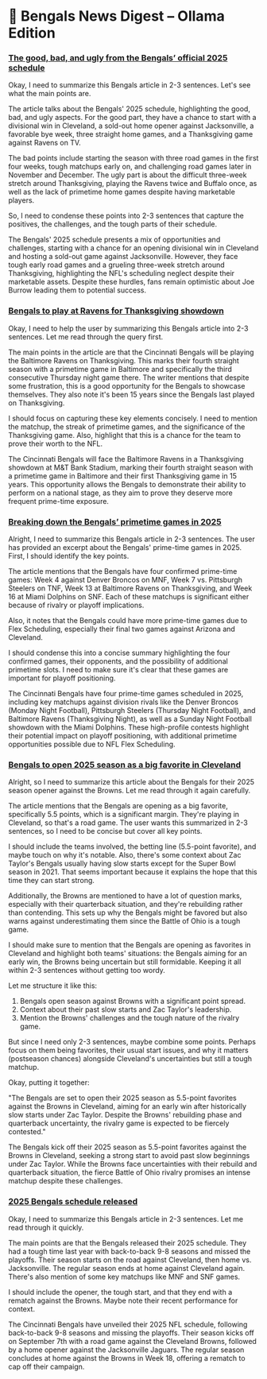 # 🐅 Bengals News Digest – Ollama Edition

### [The good, bad, and ugly from the Bengals’ official 2025 schedule](https://www.cincyjungle.com/2025/5/14/24430531/bengals-schedule-release-the-good-bad-ugly-cincinnati-2025-games)

> <think>
Okay, I need to summarize this Bengals article in 2-3 sentences. Let's see what the main points are.

The article talks about the Bengals' 2025 schedule, highlighting the good, bad, and ugly aspects. For the good part, they have a chance to start with a divisional win in Cleveland, a sold-out home opener against Jacksonville, a favorable bye week, three straight home games, and a Thanksgiving game against Ravens on TV.

The bad points include starting the season with three road games in the first four weeks, tough matchups early on, and challenging road games later in November and December. The ugly part is about the difficult three-week stretch around Thanksgiving, playing the Ravens twice and Buffalo once, as well as the lack of primetime home games despite having marketable players.

So, I need to condense these points into 2-3 sentences that capture the positives, the challenges, and the tough parts of their schedule.
</think>

The Bengals' 2025 schedule presents a mix of opportunities and challenges, starting with a chance for an opening divisional win in Cleveland and hosting a sold-out game against Jacksonville. However, they face tough early road games and a grueling three-week stretch around Thanksgiving, highlighting the NFL's scheduling neglect despite their marketable assets. Despite these hurdles, fans remain optimistic about Joe Burrow leading them to potential success.

### [Bengals to play at Ravens for Thanksgiving showdown](https://www.cincyjungle.com/2025/5/14/24430536/nfl-schedule-release-bengals-ravens-2025-thanksgiving-games)

> <think>
Okay, I need to help the user by summarizing this Bengals article into 2-3 sentences. Let me read through the query first.

The main points in the article are that the Cincinnati Bengals will be playing the Baltimore Ravens on Thanksgiving. This marks their fourth straight season with a primetime game in Baltimore and specifically the third consecutive Thursday night game there. The writer mentions that despite some frustration, this is a good opportunity for the Bengals to showcase themselves. They also note it's been 15 years since the Bengals last played on Thanksgiving.

I should focus on capturing these key elements concisely. I need to mention the matchup, the streak of primetime games, and the significance of the Thanksgiving game. Also, highlight that this is a chance for the team to prove their worth to the NFL.
</think>

The Cincinnati Bengals will face the Baltimore Ravens in a Thanksgiving showdown at M&T Bank Stadium, marking their fourth straight season with a primetime game in Baltimore and their first Thanksgiving game in 15 years. This opportunity allows the Bengals to demonstrate their ability to perform on a national stage, as they aim to prove they deserve more frequent prime-time exposure.

### [Breaking down the Bengals’ primetime games in 2025](https://www.cincyjungle.com/2025/5/14/24430523/bengals-primetime-games-2025-nfl-season-ravens-steelers-dolphins-broncos)

> <think>
Alright, I need to summarize this Bengals article in 2-3 sentences. The user has provided an excerpt about the Bengals' prime-time games in 2025. First, I should identify the key points.

The article mentions that the Bengals have four confirmed prime-time games: Week 4 against Denver Broncos on MNF, Week 7 vs. Pittsburgh Steelers on TNF, Week 13 at Baltimore Ravens on Thanksgiving, and Week 16 at Miami Dolphins on SNF. Each of these matchups is significant either because of rivalry or playoff implications.

Also, it notes that the Bengals could have more prime-time games due to Flex Scheduling, especially their final two games against Arizona and Cleveland.

I should condense this into a concise summary highlighting the four confirmed games, their opponents, and the possibility of additional primetime slots. I need to make sure it's clear that these games are important for playoff positioning.
</think>

The Cincinnati Bengals have four prime-time games scheduled in 2025, including key matchups against division rivals like the Denver Broncos (Monday Night Football), Pittsburgh Steelers (Thursday Night Football), and Baltimore Ravens (Thanksgiving Night), as well as a Sunday Night Football showdown with the Miami Dolphins. These high-profile contests highlight their potential impact on playoff positioning, with additional primetime opportunities possible due to NFL Flex Scheduling.

### [Bengals to open 2025 season as a big favorite in Cleveland](https://www.cincyjungle.com/2025/5/14/24430516/bengals-vs-cleveland-browns-nfl-week-1-odds-spread-betting-fanduel)

> <think>
Alright, so I need to summarize this article about the Bengals for their 2025 season opener against the Browns. Let me read through it again carefully.

The article mentions that the Bengals are opening as a big favorite, specifically 5.5 points, which is a significant margin. They're playing in Cleveland, so that's a road game. The user wants this summarized in 2-3 sentences, so I need to be concise but cover all key points.

I should include the teams involved, the betting line (5.5-point favorite), and maybe touch on why it's notable. Also, there's some context about Zac Taylor's Bengals usually having slow starts except for the Super Bowl season in 2021. That seems important because it explains the hope that this time they can start strong.

Additionally, the Browns are mentioned to have a lot of question marks, especially with their quarterback situation, and they're rebuilding rather than contending. This sets up why the Bengals might be favored but also warns against underestimating them since the Battle of Ohio is a tough game.

I should make sure to mention that the Bengals are opening as favorites in Cleveland and highlight both teams' situations: the Bengals aiming for an early win, the Browns being uncertain but still formidable. Keeping it all within 2-3 sentences without getting too wordy.

Let me structure it like this:

1. Bengals open season against Browns with a significant point spread.
2. Context about their past slow starts and Zac Taylor's leadership.
3. Mention the Browns' challenges and the tough nature of the rivalry game.

But since I need only 2-3 sentences, maybe combine some points. Perhaps focus on them being favorites, their usual start issues, and why it matters (postseason chances) alongside Cleveland's uncertainties but still a tough matchup.

Okay, putting it together:

"The Bengals are set to open their 2025 season as 5.5-point favorites against the Browns in Cleveland, aiming for an early win after historically slow starts under Zac Taylor. Despite the Browns' rebuilding phase and quarterback uncertainty, the rivalry game is expected to be fiercely contested."
</think>

The Bengals kick off their 2025 season as 5.5-point favorites against the Browns in Cleveland, seeking a strong start to avoid past slow beginnings under Zac Taylor. While the Browns face uncertainties with their rebuild and quarterback situation, the fierce Battle of Ohio rivalry promises an intense matchup despite these challenges.

### [2025 Bengals schedule released](https://www.cincyjungle.com/2025/5/14/24430512/2025-cincinnati-bengals-schedule-dates-times-locations)

> <think>
Okay, I need to summarize this Bengals article in 2-3 sentences. Let me read through it quickly.

The main points are that the Bengals released their 2025 schedule. They had a tough time last year with back-to-back 9-8 seasons and missed the playoffs. Their season starts on the road against Cleveland, then home vs. Jacksonville. The regular season ends at home against Cleveland again. There's also mention of some key matchups like MNF and SNF games.

I should include the opener, the tough start, and that they end with a rematch against the Browns. Maybe note their recent performance for context.
</think>

The Cincinnati Bengals have unveiled their 2025 NFL schedule, following back-to-back 9-8 seasons and missing the playoffs. Their season kicks off on September 7th with a road game against the Cleveland Browns, followed by a home opener against the Jacksonville Jaguars. The regular season concludes at home against the Browns in Week 18, offering a rematch to cap off their campaign.
